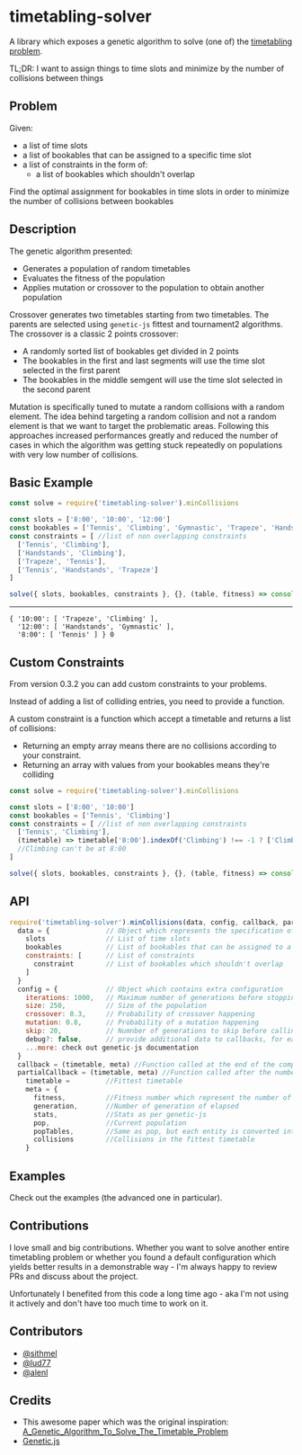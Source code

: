 # timetabling-solver

A library which exposes a genetic algorithm to solve (one of) the [timetabling problem](http://web.csulb.edu/~obenli/DSS/node2.html).

TL;DR: I want to assign things to time slots and minimize by the number of collisions between things

## Problem
Given:
 - a list of time slots
 - a list of bookables that can be assigned to a specific time slot
 - a list of constraints in the form of:
    - a list of bookables which shouldn't overlap

Find the optimal assignment for bookables in time slots in order to minimize the number of collisions between bookables

## Description

The genetic algorithm presented: 
 - Generates a population of random timetables
 - Evaluates the fitness of the population
 - Applies mutation or crossover to the population to obtain another population


Crossover generates two timetables starting from two timetables.
The parents are selected using `genetic-js` fittest and tournament2 algorithms.
The crossover is a classic 2 points crossover:
  - A randomly sorted list of bookables get divided in 2 points
  - The bookables in the first and last segments will use the time slot selected in the first parent
  - The bookables in the middle semgent will use the time slot selected in the second parent

Mutation is specifically tuned to mutate a random collisions with a random element.
The idea behind targeting a random collision and not a random element is that we want to target the problematic areas.
Following this approaches increased performances greatly and reduced the number of cases in which the algorithm was getting stuck repeatedly on populations with very low number of collisions.

## Basic Example

```js
const solve = require('timetabling-solver').minCollisions

const slots = ['8:00', '10:00', '12:00']
const bookables = ['Tennis', 'Climbing', 'Gymnastic', 'Trapeze', 'Handstands']
const constraints = [ //list of non overlapping constraints
  ['Tennis', 'Climbing'],
  ['Handstands', 'Climbing'],
  ['Trapeze', 'Tennis'],
  ['Tennis', 'Handstands', 'Trapeze']
]

solve({ slots, bookables, constraints }, {}, (table, fitness) => console.log(table, fitness))
```
-------
```
{ '10:00': [ 'Trapeze', 'Climbing' ],
  '12:00': [ 'Handstands', 'Gymnastic' ],
  '8:00': [ 'Tennis' ] } 0
```

## Custom Constraints

From version 0.3.2 you can add custom constraints to your problems.

Instead of adding a list of colliding entries, you need to provide a function.

A custom constraint is a function which accept a timetable and returns a list of collisions:
 - Returning an empty array means there are no collisions according to your constraint.
 - Returning an array with values from your bookables means they're colliding

```js
const solve = require('timetabling-solver').minCollisions

const slots = ['8:00', '10:00']
const bookables = ['Tennis', 'Climbing']
const constraints = [ //list of non overlapping constraints
  ['Tennis', 'Climbing'],
  (timetable) => timetable['8:00'].indexOf('Climbing') !== -1 ? ['Climbing'] : []
  //Climbing can't be at 8:00
]

solve({ slots, bookables, constraints }, {}, (table, fitness) => console.log(table, fitness))
```

## API
```js
require('timetabling-solver').minCollisions(data, config, callback, partialCallback)
  data = {              // Object which represents the specification of the problem
    slots               // List of time slots 
    bookables           // List of bookables that can be assigned to a specific time slot
    constraints: [      // List of constraints
      constraint        // List of bookables which shouldn't overlap
    ]  
  }
  config = {            // Object which contains extra configuration    
    iterations: 1000,   // Maximum number of generations before stopping the algorithm
    size: 250,          // Size of the population
    crossover: 0.3,     // Probability of crossover happening
    mutation: 0.8,      // Probability of a mutation happening
    skip: 20,           // Numnber of generations to skip before calling partialCallback
    debug?: false,      // provide additional data to callbacks, for easier debugging
    ...more: check out genetic-js documentation
  }
  callback = (timetable, meta) //Function called at the end of the computation
  partialCallback = (timetable, meta) //Function called after the number of generations set in skip
    timetable =         //Fittest timetable 
    meta = { 
      fitness,          //Fitness number which represent the number of collisions
      generation,       //Number of generation of elapsed
      stats,            //Stats as per genetic-js
      pop,              //Current population
      popTables,        //Same as pop, but each entity is converted into proper timetable. Available ONLY if config.debug is set
      collisions        //Collisions in the fittest timetable
    }
```

## Examples
Check out the examples (the advanced one in particular).

## Contributions
I love small and big contributions.
Whether you want to solve another entire timetabling problem or whether you found a default configuration which yields better results in a demonstrable way - I'm always happy to review PRs and discuss about the project.

Unfortunately I benefited from this code a long time ago - aka I'm not using it actively and don't have too much time to work on it.

## Contributors
 - [@sithmel](https://github.com/sithmel)
 - [@lud77](https://github.com/lud77)
 - [@alenl](https://github.com/alenl)

## Credits

- This awesome paper which was the original inspiration: [A_Genetic_Algorithm_To_Solve_The_Timetable_Problem](https://www.researchgate.net/publication/2253354_A_Genetic_Algorithm_To_Solve_The_Timetable_Problem)
- [Genetic.js](https://github.com/subprotocol/genetic-js)
